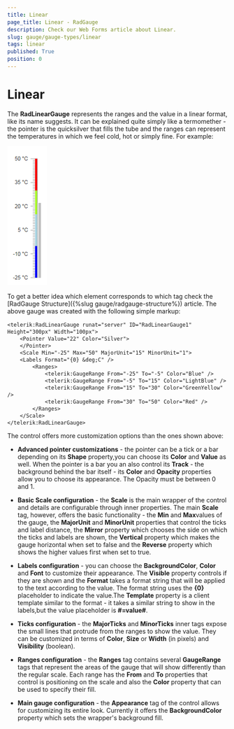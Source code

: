 ```yaml
---
title: Linear
page_title: Linear - RadGauge
description: Check our Web Forms article about Linear.
slug: gauge/gauge-types/linear
tags: linear
published: True
position: 0
---
```


# Linear

The **RadLinearGauge** represents the ranges and the value in a linear format, like its name suggests. It can be explained quite simply like a termomether - the pointer is the quicksilver that fills the tube and the ranges can represent the temperatures in which we feel cold, hot or simply fine. For example:

![gauge-linear-gauge-thermometer-example](images/gauge-linear-gauge-thermometer-example.png)

To get a better idea which element corresponds to which tag check the [RadGauge Structure]({%slug gauge/radgauge-structure%}) article. The above gauge was created with the following simple markup:

````ASP.NET
<telerik:RadLinearGauge runat="server" ID="RadLinearGauge1" Height="300px" Width="100px">
	<Pointer Value="22" Color="Silver">
	</Pointer>
	<Scale Min="-25" Max="50" MajorUnit="15" MinorUnit="1">
	<Labels Format="{0} &deg;C" />
		<Ranges>
			<telerik:GaugeRange From="-25" To="-5" Color="Blue" />
			<telerik:GaugeRange From="-5" To="15" Color="LightBlue" />
			<telerik:GaugeRange From="15" To="30" Color="GreenYellow" />
			<telerik:GaugeRange From="30" To="50" Color="Red" />
		</Ranges>
	</Scale>
</telerik:RadLinearGauge>
````

The control offers more customization options than the ones shown above:

* **Advanced pointer customizations** - the pointer can be a tick or a bar depending on its **Shape** property,you can choose its **Color** and **Value** as well. When the pointer is a bar you an also control its **Track** - the background behind the bar itself - its **Color** and **Opacity** properties allow you to choose its appearance. The Opacity must be between 0 and 1.

* **Basic Scale configuration** - the **Scale** is the main wrapper of the control and details are configurable through inner properties. The main **Scale** tag, however, offers the basic functionality - the **Min** and **Max**values of the gauge, the **MajorUnit** and **MinorUnit** properties that control the ticks and label distance, the **Mirror** property which chooses the side on which the ticks and labels are shown, the **Vertical** property which makes the gauge horizontal when set to false and the **Reverse** property which shows the higher values first when set to true.

* **Labels configuration** - you can choose the **BackgroundColor**, **Color** and **Font** to customize their appearance. The **Visible** property controls if they are shown and the **Format** takes a format string that will be applied to the text according to the value. The format string uses the **{0}** placeholder to indicate the value.The **Template** property is a client template similar to the format - it takes a similar string to show in the labels,but the value placeholder is **#=value#**.

* **Ticks configuration** - the **MajorTicks** and **MinorTicks** inner tags expose the small lines that protrude from the ranges to show the value. They can be customized in terms of **Color**, **Size** or **Width** (in pixels) and **Visibility** (boolean).

* **Ranges configuration** - the **Ranges** tag contains several **GaugeRange** tags that represent the areas of the gauge that will show differently than the regular scale. Each range has the **From** and **To** properties that control is positioning on the scale and also the **Color** property that can be used to specify their fill.

* **Main gauge configuration** - the **Appearance** tag of the control allows for customizing its entire look. Currently it offers the **BackgroundColor** property which sets the wrapper's background fill.

